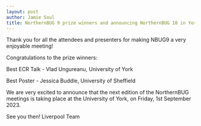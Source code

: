 ```yaml
---
layout: post
author: Jamie Soul
title: NorthernBUG 9 prize winners and announcing NorthernBUG 10 in York.
---
```


Thank you for all the attendees and presenters for making NBUG9 a very enjoyable meeting!

Congratulations to the prize winners:

Best ECR Talk - Vlad Ungureanu, University of York

Best Poster - Jessica Buddle, University of Sheffield


We are very excited to announce that the next edition of the NorthernBUG meetings is taking place at the University of York, on Friday, 1st September 2023. 


See you then!
Liverpool Team
